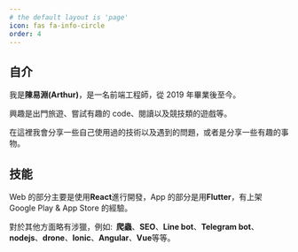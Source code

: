 ```yaml
---
# the default layout is 'page'
icon: fas fa-info-circle
order: 4
---
```


## 自介

我是**陳易淵(Arthur)**，是一名前端工程師，從 2019 年畢業後至今。

興趣是出門旅遊、嘗試有趣的 code、閱讀以及競技類的遊戲等。

在這裡我會分享一些自己使用過的技術以及遇到的問題，或者是分享一些有趣的事物。

## 技能

Web 的部分主要是使用**React**進行開發，App 的部分是用**Flutter**，有上架 Google Play & App Store 的經驗。

對於其他方面略有涉獵，例如:&ensp;**爬蟲**、**SEO**、**Line bot**、**Telegram bot**、**nodejs**、**drone**、**Ionic**、**Angular**、**Vue**等等。

